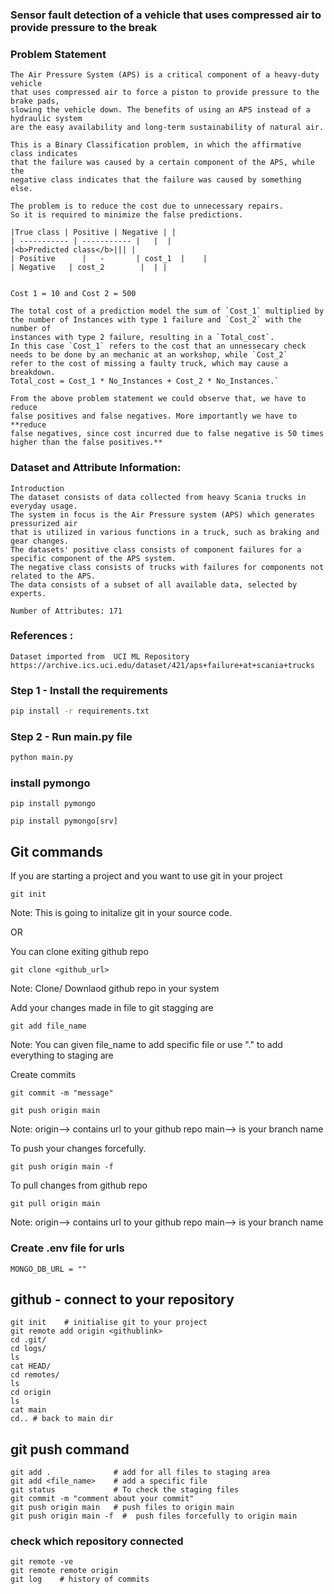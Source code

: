 ### Sensor fault detection of a vehicle that uses compressed air to provide pressure to the break

### Problem Statement
```
The Air Pressure System (APS) is a critical component of a heavy-duty vehicle
that uses compressed air to force a piston to provide pressure to the brake pads,
slowing the vehicle down. The benefits of using an APS instead of a hydraulic system
are the easy availability and long-term sustainability of natural air.

This is a Binary Classification problem, in which the affirmative class indicates
that the failure was caused by a certain component of the APS, while the
negative class indicates that the failure was caused by something else.

The problem is to reduce the cost due to unnecessary repairs.
So it is required to minimize the false predictions.

|True class | Positive | Negative | |
| ----------- | ----------- |   |  |
|<b>Predicted class</b>||| |
| Positive      |   -       | cost_1  |    |
| Negative   | cost_2        |  | |


Cost 1 = 10 and Cost 2 = 500

The total cost of a prediction model the sum of `Cost_1` multiplied by
the number of Instances with type 1 failure and `Cost_2` with the number of
instances with type 2 failure, resulting in a `Total_cost`.
In this case `Cost_1` refers to the cost that an unnessecary check
needs to be done by an mechanic at an workshop, while `Cost_2`
refer to the cost of missing a faulty truck, which may cause a breakdown. 
Total_cost = Cost_1 * No_Instances + Cost_2 * No_Instances.`

From the above problem statement we could observe that, we have to reduce
false positives and false negatives. More importantly we have to **reduce
false negatives, since cost incurred due to false negative is 50 times
higher than the false positives.**

```

### Dataset and Attribute Information:
 ```
Introduction
The dataset consists of data collected from heavy Scania trucks in everyday usage.
The system in focus is the Air Pressure system (APS) which generates pressurized air
that is utilized in various functions in a truck, such as braking and gear changes.
The datasets' positive class consists of component failures for a specific component of the APS system.
The negative class consists of trucks with failures for components not related to the APS.
The data consists of a subset of all available data, selected by experts.

Number of Attributes: 171
```


### References :
```
Dataset imported from  UCI ML Repository
https://archive.ics.uci.edu/dataset/421/aps+failure+at+scania+trucks
```

### Step 1 - Install the requirements

```bash
pip install -r requirements.txt
```

### Step 2 - Run main.py file

```bash
python main.py
```

### install pymongo
```
pip install pymongo
```
```
pip install pymongo[srv]
```


## Git commands

If you are starting a project and you want to use git in your project
```
git init
```
Note: This is going to initalize git in your source code.


OR

You can clone exiting github repo
```
git clone <github_url>
```
Note: Clone/ Downlaod github  repo in your system


Add your changes made in file to git stagging are
```
git add file_name
```
Note: You can given file_name to add specific file or use "." to add everything to staging are


Create commits
```
git commit -m "message"
```

```
git push origin main
```
Note: origin--> contains url to your github repo
main--> is your branch name 

To push your changes forcefully.
```
git push origin main -f
```


To pull  changes from github repo
```
git pull origin main
```
Note: origin--> contains url to your github repo
main--> is your branch name

### Create .env file for urls
```
MONGO_DB_URL = ""
```

## github - connect to your repository
```
git init    # initialise git to your project
git remote add origin <githublink>
cd .git/
cd logs/
ls
cat HEAD/
cd remotes/
ls
cd origin
ls
cat main
cd.. # back to main dir
```
## git push command
```
git add .              # add for all files to staging area
git add <file_name>    # add a specific file 
git status             # To check the staging files 
git commit -m "comment about your commit"
git push origin main   # push files to origin main
git push origin main -f  #  push files forcefully to origin main 

```
### check which repository connected 
```
git remote -ve
git remote remote origin
git log    # history of commits
```
